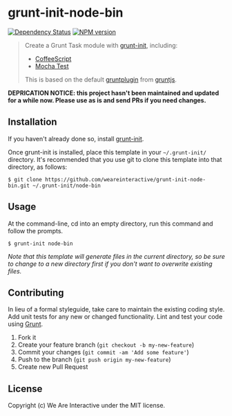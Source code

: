 # grunt-init-node-bin

[![Dependency Status](https://gemnasium.com/weareinteractive/grunt-init-node-bin.png)](https://gemnasium.com/weareinteractive/grunt-init-node-bin)
[![NPM version](https://badge.fury.io/js/grunt-init-node-bin.png)](http://badge.fury.io/js/grunt-init-node-bin)

> Create a Grunt Task module with [grunt-init][], including:
> * [CoffeeScript](http://coffeescript.org/)
> * [Mocha Test](http://mochajs.org/)
>
> This is based on the default [gruntplugin](https://github.com/gruntjs/grunt-init-gruntplugin) from [gruntjs](http://gruntjs.com).

[grunt-init]: http://gruntjs.com/project-scaffolding

**DEPRICATION NOTICE: this project hasn't been maintained and updated for a while now. Please use as is and send PRs if you need changes.**

## Installation

If you haven't already done so, install [grunt-init][].

Once grunt-init is installed, place this template in your `~/.grunt-init/`
directory. It's recommended that you use git to clone this template into that
directory, as follows:

```
$ git clone https://github.com/weareinteractive/grunt-init-node-bin.git ~/.grunt-init/node-bin
```

## Usage

At the command-line, cd into an empty directory, run this command and follow
the prompts.

```
$ grunt-init node-bin
```

*Note that this template will generate files in the current directory, so be
sure to change to a new directory first if you don't want to overwrite existing
files.*

## Contributing

In lieu of a formal styleguide, take care to maintain the existing coding style. Add unit tests for any new or changed functionality. Lint and test your code using [Grunt](http://gruntjs.com/).

1. Fork it
2. Create your feature branch (`git checkout -b my-new-feature`)
3. Commit your changes (`git commit -am 'Add some feature'`)
4. Push to the branch (`git push origin my-new-feature`)
5. Create new Pull Request

## License
Copyright (c) We Are Interactive under the MIT license.
